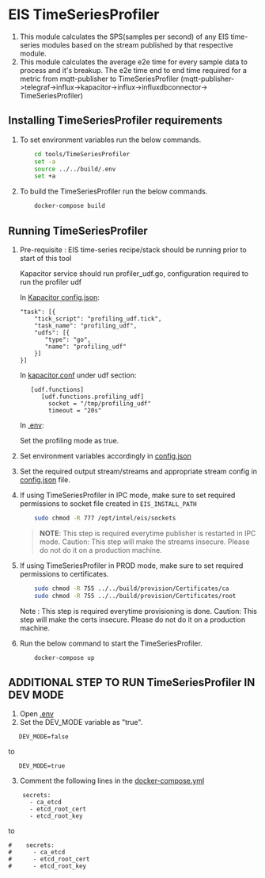 # EIS TimeSeriesProfiler

1. This module calculates the SPS(samples per second) of any EIS time-series modules based on the stream published by that respective module.
2. This module calculates the average e2e time for every sample data to process and it's breakup. The e2e time end to end time required
   for a metric from mqtt-publisher to TimeSeriesProfiler (mqtt-publisher->telegraf->influx->kapacitor->influx->influxdbconnector->
   TimeSeriesProfiler)

## Installing TimeSeriesProfiler requirements

1. To set environment variables run the below commands.

    ```sh
        cd tools/TimeSeriesProfiler
        set -a
        source ../../build/.env
        set +a
    ```
2. To build the TimeSeriesProfiler run the below commands.

    ```sh
        docker-compose build
    ```

## Running TimeSeriesProfiler

1. Pre-requisite : EIS time-series recipe/stack should be running prior to start of this tool

   Kapacitor service should run profiler_udf.go, configuration required to run the profiler udf

   In [Kapacitor config.json](../../Kapacitor/config.json):
   ```
   "task": [{
       "tick_script": "profiling_udf.tick",
       "task_name": "profiling_udf",
       "udfs": [{
          "type": "go",
          "name": "profiling_udf"
       }]
   }]
   ```
   In [kapacitor.conf](../../Kapacitor/config/kapacitor.conf) under udf section:

   ```
      [udf.functions]
         [udf.functions.profiling_udf]
           socket = "/tmp/profiling_udf"
           timeout = "20s"

   ```

   In [.env](../../build/.env):

   Set the profiling mode as true.

2. Set environment variables accordingly in [config.json](config.json)

3. Set the required output stream/streams and appropriate stream config in [config.json](config.json) file.

4. If using TimeSeriesProfiler in IPC mode, make sure to set required permissions to socket file created in `EIS_INSTALL_PATH`

    ```sh
        sudo chmod -R 777 /opt/intel/eis/sockets
    ```
    > **NOTE**: This step is required everytime publisher is restarted in IPC mode.
    > Caution: This step will make the streams insecure. Please do not do it on a production machine.

5. If using TimeSeriesProfiler in PROD mode, make sure to set required permissions to certificates.

    ```sh
        sudo chmod -R 755 ../../build/provision/Certificates/ca
        sudo chmod -R 755 ../../build/provision/Certificates/root
    ```
    Note : This step is required everytime provisioning is done. 
    Caution: This step will make the certs insecure. Please do not do it on a production machine.

6. Run the below command to start the TimeSeriesProfiler.

    ```sh
        docker-compose up
    ```
 ## ADDITIONAL STEP TO RUN TimeSeriesProfiler IN DEV MODE
 1. Open [.env](../../build/.env)
 2. Set the DEV_MODE variable as "true".
 ```
    DEV_MODE=false
 ```
to
 ```
    DEV_MODE=true
 ```
3. Comment the following lines in the [docker-compose.yml](docker-compose.yml)
```
    secrets:
      - ca_etcd
      - etcd_root_cert
      - etcd_root_key

```
to
```
#    secrets:
#      - ca_etcd
#      - etcd_root_cert
#      - etcd_root_key

```
